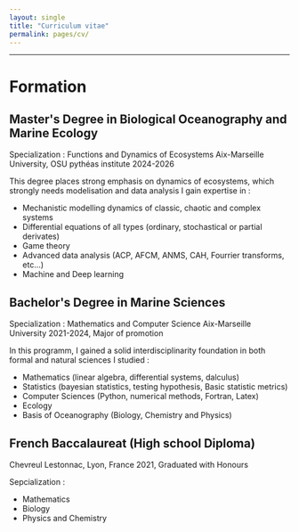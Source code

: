 ```yaml
---
layout: single
title: "Curriculum vitae"
permalink: pages/cv/
---
```


-------------------------------------------------------------------
# Formation 

## Master's Degree in Biological Oceanography and Marine Ecology
Specialization : Functions and Dynamics of Ecosystems
Aix-Marseille University, OSU pythéas institute
2024-2026

This degree places strong emphasis on dynamics of ecosystems, which strongly needs modelisation and data analysis
I gain expertise in : 
  - Mechanistic modelling dynamics of classic, chaotic and complex systems
  - Differential equations of all types (ordinary, stochastical or partial derivates)
  - Game theory
  - Advanced data analysis (ACP, AFCM, ANMS, CAH, Fourrier transforms, etc...)
  - Machine and Deep learning 

## Bachelor's Degree in Marine Sciences
Specialization : Mathematics and Computer Science 
Aix-Marseille University
2021-2024, Major of promotion

In this programm, I gained a solid interdisciplinarity foundation in both formal and natural sciences
I studied : 
  - Mathematics (linear algebra, differential systems, dalculus)
  - Statistics (bayesian statistics, testing hypothesis, Basic statistic metrics)
  - Computer Sciences (Python, numerical methods, Fortran, Latex)
  - Ecology
  - Basis of Oceanography (Biology, Chemistry and Physics)

## French Baccalaureat (High school Diploma)
Chevreul Lestonnac, Lyon, France
2021, Graduated with Honours

Sepcialization :
  - Mathematics
  - Biology
  - Physics and Chemistry

